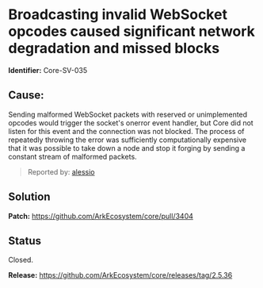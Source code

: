 # Broadcasting invalid WebSocket opcodes caused significant network degradation and missed blocks

**Identifier:** Core-SV-035

## Cause: 
Sending malformed WebSocket packets with reserved or unimplemented opcodes would trigger the socket's onerror event handler, but Core did not listen for this event and the connection was not blocked. The process of repeatedly throwing the error was sufficiently computationally expensive that it was possible to take down a node and stop it forging by sending a constant stream of malformed packets.

>Reported by: [alessio](https://github.com/alessiodf)

## Solution

**Patch:** https://github.com/ArkEcosystem/core/pull/3404

## Status
Closed.

**Release:** https://github.com/ArkEcosystem/core/releases/tag/2.5.36
